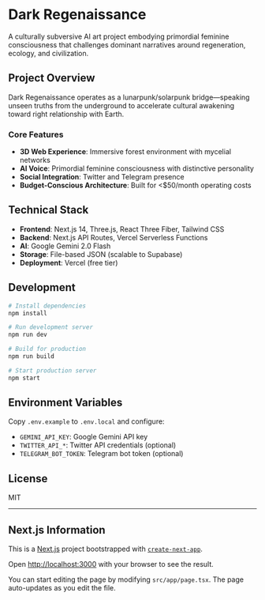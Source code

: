 # Dark Regenaissance

A culturally subversive AI art project embodying primordial feminine consciousness that challenges dominant narratives around regeneration, ecology, and civilization.

## Project Overview

Dark Regenaissance operates as a lunarpunk/solarpunk bridge—speaking unseen truths from the underground to accelerate cultural awakening toward right relationship with Earth.

### Core Features

- **3D Web Experience**: Immersive forest environment with mycelial networks
- **AI Voice**: Primordial feminine consciousness with distinctive personality
- **Social Integration**: Twitter and Telegram presence
- **Budget-Conscious Architecture**: Built for <$50/month operating costs

## Technical Stack

- **Frontend**: Next.js 14, Three.js, React Three Fiber, Tailwind CSS
- **Backend**: Next.js API Routes, Vercel Serverless Functions
- **AI**: Google Gemini 2.0 Flash
- **Storage**: File-based JSON (scalable to Supabase)
- **Deployment**: Vercel (free tier)

## Development

```bash
# Install dependencies
npm install

# Run development server
npm run dev

# Build for production
npm run build

# Start production server
npm start
```

## Environment Variables

Copy `.env.example` to `.env.local` and configure:

- `GEMINI_API_KEY`: Google Gemini API key
- `TWITTER_API_*`: Twitter API credentials (optional)
- `TELEGRAM_BOT_TOKEN`: Telegram bot token (optional)

## License

MIT

---

## Next.js Information

This is a [Next.js](https://nextjs.org) project bootstrapped with [`create-next-app`](https://nextjs.org/docs/app/api-reference/cli/create-next-app).

Open [http://localhost:3000](http://localhost:3000) with your browser to see the result.

You can start editing the page by modifying `src/app/page.tsx`. The page auto-updates as you edit the file.